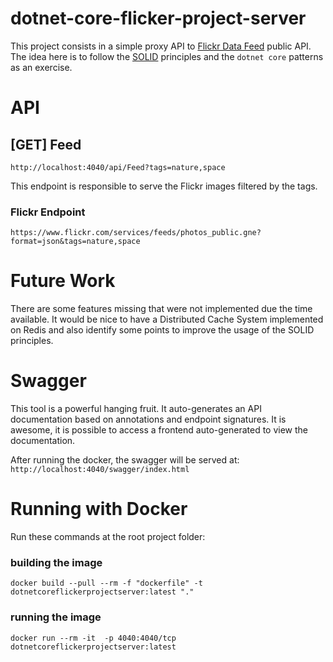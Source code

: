 # dotnet-core-flicker-project-server
This project consists in a simple proxy API to [Flickr Data Feed](https://www.flickr.com/services/feeds/) public API. The idea here is to follow the [SOLID](https://www.digitalocean.com/community/conceptual_articles/s-o-l-i-d-the-first-five-principles-of-object-oriented-design) principles and the `dotnet core` patterns as an exercise.

# API

## [GET] Feed
`http://localhost:4040/api/Feed?tags=nature,space`

This endpoint is responsible to serve the Flickr images filtered by the tags.

### Flickr Endpoint
`https://www.flickr.com/services/feeds/photos_public.gne?format=json&tags=nature,space`

# Future Work
There are some features missing that were not implemented due the time available. It would be nice to have a Distributed Cache System implemented on Redis and also identify some points to improve the usage of the SOLID principles.

# Swagger
This tool is a powerful hanging fruit. It auto-generates an API documentation based on annotations and endpoint signatures. It is awesome, it is possible to access a frontend auto-generated to view the documentation.

After running the docker, the swagger will be served at: `http://localhost:4040/swagger/index.html`

# Running with Docker
Run these commands at the root project folder:
### building the image
`docker build --pull --rm -f "dockerfile" -t dotnetcoreflickerprojectserver:latest "."`
### running the image
`docker run --rm -it  -p 4040:4040/tcp dotnetcoreflickerprojectserver:latest`